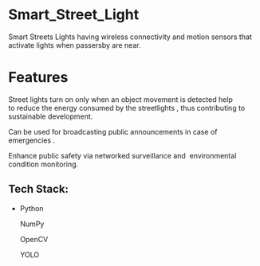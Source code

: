 # Smart_Street_Light
<p>Smart Streets Lights having wireless connectivity and motion sensors that activate lights when passersby are near.<p/>


# Features
<p>Street lights turn on only when an object movement is detected help to reduce the energy consumed by the streetlights , thus contributing to sustainable development.</p>
<p>Can be used for broadcasting public announcements in case of emergencies .</p>
<p>Enhance public safety via networked surveillance and  environmental condition monitoring.</p>

## Tech Stack:
<ul>
  <li><p>Python</p></li>
<p>NumPy</p>
<p>OpenCV</p>
<p>YOLO</p>
  <ul/>
